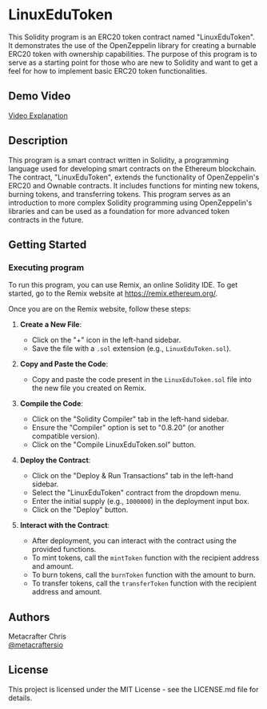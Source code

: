 # LinuxEduToken

This Solidity program is an ERC20 token contract named "LinuxEduToken". It demonstrates the use of the OpenZeppelin library for creating a burnable ERC20 token with ownership capabilities. The purpose of this program is to serve as a starting point for those who are new to Solidity and want to get a feel for how to implement basic ERC20 token functionalities.

## Demo Video 
[Video Explanation](https://www.loom.com/share/91d2d8edc44749f99d576bde635a3c87)

## Description

This program is a smart contract written in Solidity, a programming language used for developing smart contracts on the Ethereum blockchain. The contract, "LinuxEduToken", extends the functionality of OpenZeppelin's ERC20 and Ownable contracts. It includes functions for minting new tokens, burning tokens, and transferring tokens. This program serves as an introduction to more complex Solidity programming using OpenZeppelin's libraries and can be used as a foundation for more advanced token contracts in the future.

## Getting Started

### Executing program

To run this program, you can use Remix, an online Solidity IDE. To get started, go to the Remix website at https://remix.ethereum.org/.

Once you are on the Remix website, follow these steps:

1. **Create a New File**:
   - Click on the "+" icon in the left-hand sidebar.
   - Save the file with a `.sol` extension (e.g., `LinuxEduToken.sol`).

2. **Copy and Paste the Code**:
   - Copy and paste the code present in the `LinuxEduToken.sol` file into the new file you created on Remix.

3. **Compile the Code**:
   - Click on the "Solidity Compiler" tab in the left-hand sidebar.
   - Ensure the "Compiler" option is set to "0.8.20" (or another compatible version).
   - Click on the "Compile LinuxEduToken.sol" button.

4. **Deploy the Contract**:
   - Click on the "Deploy & Run Transactions" tab in the left-hand sidebar.
   - Select the "LinuxEduToken" contract from the dropdown menu.
   - Enter the initial supply (e.g., `1000000`) in the deployment input box.
   - Click on the "Deploy" button.

5. **Interact with the Contract**:
   - After deployment, you can interact with the contract using the provided functions.
   - To mint tokens, call the `mintToken` function with the recipient address and amount.
   - To burn tokens, call the `burnToken` function with the amount to burn.
   - To transfer tokens, call the `transferToken` function with the recipient address and amount.

## Authors

Metacrafter Chris  
[@metacraftersio](https://twitter.com/metacraftersio)

## License

This project is licensed under the MIT License - see the LICENSE.md file for details.
